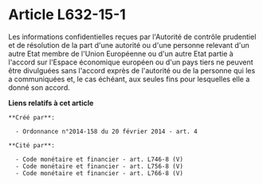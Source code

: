 # Article L632-15-1

Les informations confidentielles reçues par l'Autorité de contrôle prudentiel et de résolution de la part d'une autorité ou
d'une personne relevant d'un autre Etat membre de l'Union Européenne ou d'un autre Etat partie à l'accord sur l'Espace
économique européen ou d'un pays tiers ne peuvent être divulguées sans l'accord exprès de l'autorité ou de la personne qui
les a communiquées et, le cas échéant, aux seules fins pour lesquelles elle a donné son accord.

**Liens relatifs à cet article**

	**Créé par**:

	  - Ordonnance n°2014-158 du 20 février 2014 - art. 4

	**Cité par**:

	  - Code monétaire et financier - art. L746-8 (V)
	  - Code monétaire et financier - art. L756-8 (V)
	  - Code monétaire et financier - art. L766-8 (V)
